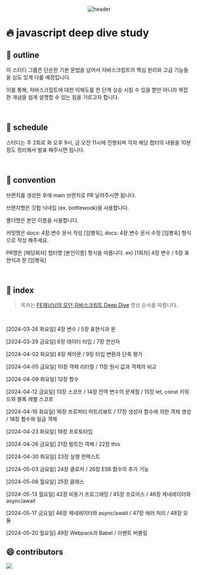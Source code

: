 <div align="center">
  
  ![header](https://capsule-render.vercel.app/api?type=waving&height=300&color=gradient&text=JavascriptDeepdive)
  
</div>

# 🔥 javascript deep dive study

##  📖 outline

이 스터디 그룹은 단순한 기본 문법을 넘어서 자바스크립트의 핵심 원리와 고급 기능들을 심도 있게 다룰 예정입니다.

이를 통해, 자바스크립트에 대한 이해도를 한 단계 상승 시킬 수 있을 뿐만 아니라 복잡한 개념을 쉽게 설명할 수 있는 힘을 기르고자 합니다.

<br />

##  📆 schedule

스터디는 주 2회로 화 오후 9시, 금 오전 11시에 진행되며 각자 해당 챕터의 내용을 10분정도 정리해서 발표 해주시면 됩니다.

<br />

##  💊 convention

브랜치를 생성한 후에 main 브랜치로 PR 날려주시면 됩니다.

브랜치명은 깃헙 닉네임 (ex. bottlewook)을 사용합니다.

폴더명은 본인 이름을 사용합나디.

커밋명은 docs: 4장.변수 문서 작성 [임병욱], docs: 4장.변수 문서 수정 [임병욱] 형식으로 작성 해주세요.

PR명은 [해당회차] 챕터명 [본인이름] 형식을 따릅니다. ex) [1회차] 4장 변수 / 5장 표현식과 문 [임병욱]


<br />

## 🚀 index
> 목차는 [FE재남님의 모던 자바스크립트 Deep Dive](https://www.youtube.com/watch?v=3ZP3VPlrr0U&list=PLjQV3hketAJnP_ceUiPCc8GnNQ0REpCqr) 영상 순서를 따릅니다.

<br />

[2024-03-26 화요일] 4장 변수 / 5장 표현식과 문

[2024-03-29 금요일] 6장 데이터 타입 / 7장 연산자

[2024-04-02 화요일] 8장 제어문 / 9장 타입 변환과 단축 평가

[2024-04-05 금요일] 10장 객체 리터럴 / 11장 원시 값과 객체의 비교

[2024-04-09 화요일] 12장 함수

[2024-04-12 금요일] 13장 스코프 / 14장 전역 변수의 문제점 / 15장 let, const 키워드와 블록 레벨 스코프

[2024-04-16 화요일] 16장 프로퍼티 어트리뷰트 / 17장 생성자 함수에 의한 객체 생성 / 18장 함수와 일급 객체

[2024-04-23 화요일] 19장 프로토타입

[2024-04-26 금요일] 21장 빌트인 객체 / 22장 this

[2024-04-30 화요일] 23장 실행 컨텍스트

[2024-05-03 금요일] 24장 클로저 / 26장 ES6 함수의 추가 기능

[2024-05-06 월요일] 25장 클래스

[2024-05-13 월요일] 42장 비동기 프로그래밍 / 45장 프로미스 / 46장 제네레이터와 async/await

[2024-05-17 금요일] 46장 제네레이터와 async/await / 47장 에러 처리 / 48장 모듈

[2024-05-20 월요일] 49장 Webpack과 Babel / 이벤트 버블링

##  😄 contributors

<a href="https://github.com/bottlewook/javascript-deepdive/graphs/contributors">
  <img src="https://contrib.rocks/image?max=50&repo=bottlewook/javascript-deepdive" />
</a>
